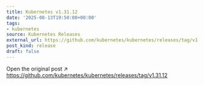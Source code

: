 ```yaml
---
title: Kubernetes v1.31.12
date: '2025-08-13T19:50:00+00:00'
tags:
- kubernetes
source: Kubernetes Releases
external_url: https://github.com/kubernetes/kubernetes/releases/tag/v1.31.12
post_kind: release
draft: false
---
```

Open the original post ↗ https://github.com/kubernetes/kubernetes/releases/tag/v1.31.12
